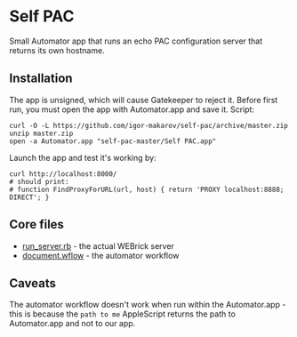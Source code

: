 # Self PAC
Small Automator app that runs an echo PAC configuration server that returns its own hostname.

## Installation
The app is unsigned, which will cause Gatekeeper to reject it. Before first run, you must open the app with Automator.app and save it.
Script:

```
curl -O -L https://github.com/igor-makarov/self-pac/archive/master.zip
unzip master.zip
open -a Automator.app "self-pac-master/Self PAC.app"
```

Launch the app and test it's working by:
```
curl http://localhost:8000/
# should print:
# function FindProxyForURL(url, host) { return 'PROXY localhost:8888; DIRECT'; }
```

## Core files
* [run_server.rb](Self%20PAC.app/Contents/Scripts/run_server.rb) - the actual WEBrick server
* [document.wflow](Self%20PAC.app/Contents/document.wflow) - the automator workflow

## Caveats
The automator workflow doesn't work when run within the Automator.app - this is because the `path to me` AppleScript returns the path to Automator.app and not to our app.